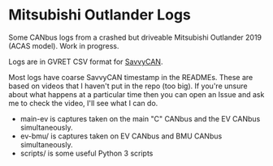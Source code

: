 # Mitsubishi Outlander Logs

Some CANbus logs from a crashed but driveable Mitsubishi Outlander 2019 (ACAS model). Work in progress.

Logs are in GVRET CSV format for [SavvyCAN](https://savvycan.com/).

Most logs have coarse SavvyCAN timestamp in the READMEs. These are based on videos that I haven't put in the repo (too big). If you're unsure about what happens at a particular time then you can open an Issue and ask me to check the video, I'll see what I can do.

* main-ev is captures taken on the main "C" CANbus and the EV CANbus simultaneously.
* ev-bmu/ is captures taken on EV CANbus and BMU CANbus simultaneously.
* scripts/ is some useful Python 3 scripts
